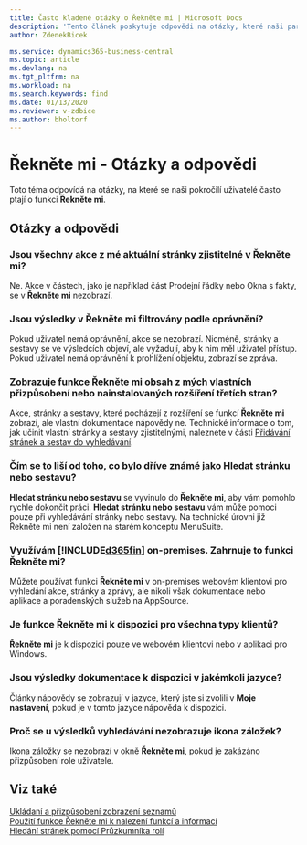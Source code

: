 ```yaml
---
title: Často kladené otázky o Řekněte mi | Microsoft Docs
description: 'Tento článek poskytuje odpovědi na otázky, které naši partneři a zákazníky často kladou na Řekněte mi.'
author: ZdenekBicek

ms.service: dynamics365-business-central
ms.topic: article
ms.devlang: na
ms.tgt_pltfrm: na
ms.workload: na
ms.search.keywords: find
ms.date: 01/13/2020
ms.reviewer: v-zdbice
ms.author: bholtorf
---
```


# **Řekněte mi** - Otázky a odpovědi
Toto téma odpovídá na otázky, na které se naši pokročilí uživatelé často ptají o funkci **Řekněte mi**.

## Otázky a odpovědi

### <a name="are-all-actions-from-my-current-page-discoverable-in-tell-me"></a>Jsou všechny akce z mé aktuální stránky zjistitelné v **Řekněte mi**?


Ne. Akce v částech, jako je například část Prodejní řádky nebo Okna s fakty, se v **Řekněte mi** nezobrazí.

### <a name="are-the-results-in-tell-me-filtered-by-permissions"></a>Jsou výsledky v **Řekněte mi** filtrovány podle oprávnění?

Pokud uživatel nemá oprávnění, akce se nezobrazí. Nicméně, stránky a sestavy se ve výsledcích objeví, ale vyžadují, aby k nim měl uživatel přístup. Pokud uživatel nemá oprávnění k prohlížení objektu, zobrazí se zpráva.

### <a name="does-tell-me-display-content-from-my-customizations-or-installed-third-party-extensions"></a>Zobrazuje funkce **Řekněte mi** obsah z mých vlastních přizpůsobení nebo nainstalovaných rozšíření třetích stran?

Akce, stránky a sestavy, které pocházejí z rozšíření se funkcí **Řekněte mi** zobrazí, ale vlastní dokumentace nápovědy ne. Technické informace o tom, jak učinit vlastní stránky a sestavy zjistitelnými, naleznete v části [Přidávání stránek a sestav do vyhledávání](/dynamics365/business-central/dev-itpro/developer/devenv-al-menusuite-functionality).

### <a name="what-makes-this-different-from-what-was-previously-known-as-page-search"></a>Čím se to liší od toho, co bylo dříve známé jako Hledat stránku nebo sestavu?

**Hledat stránku nebo sestavu** se vyvinulo do **Řekněte mi**, aby vám pomohlo rychle dokončit práci. **Hledat stránku nebo sestavu** vám může pomoci pouze při vyhledávání stránky nebo sestavy. Na technické úrovni již Řekněte mi není založen na starém konceptu MenuSuite.

### <a name="i-use-on-premises-included365finincludesd365fin_mdmd-does-that-include-tell-me"></a>Využívám [!INCLUDE[d365fin](includes/d365fin_md.md)] on-premises. Zahrnuje to funkci **Řekněte mi**?

Můžete používat funkci **Řekněte mi** v on-premises  webovém klientovi pro vyhledání akce, stránky a zprávy, ale nikoli však dokumentace nebo aplikace a poradenských služeb na AppSource.

### <a name="is-tell-me-available-for-all-form-factors"></a>Je funkce **Řekněte mi** k dispozici pro všechna typy klientů?

**Řekněte mi** je k dispozici pouze ve webovém klientovi nebo v aplikaci pro Windows.

### <a name="are-the-documentation-results-available-in-any-language"></a>Jsou výsledky dokumentace k dispozici v jakémkoli jazyce?

Články nápovědy se zobrazují v jazyce, který jste si zvolili v **Moje nastavení**, pokud je v tomto jazyce nápověda k dispozici.

### Proč se u výsledků vyhledávání nezobrazuje ikona záložek?

Ikona záložky se nezobrazí v okně **Řekněte mi**, pokud je zakázáno přizpůsobení role uživatele.

## Viz také

[Ukládaní a přizpůsobení zobrazení seznamů](ui-views.md)  
[Použití funkce Řekněte mi k nalezení funkcí a informací](ui-search.md)  
[Hledání stránek pomocí Průzkumníka rolí](ui-role-explorer.md)